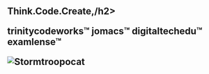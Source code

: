 <h2>Think.Code.Create,/h2>

trinitycodeworks™
jomacs™
digitaltechedu™
examlense™

![Stormtroopocat](https://octodex.github.com/images/stormtroopocat.jpg "The Stormtroopocat")
